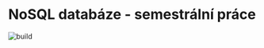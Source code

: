 
# NoSQL databáze - semestrální práce

![build](https://github.com/MFVS/NSQL-Project/actions/workflows/build.yml/badge.svg)
